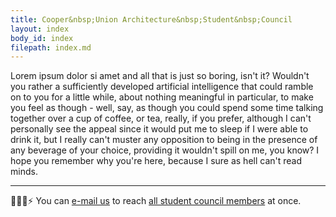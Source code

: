 ```yaml
---
title: Cooper&nbsp;Union Architecture&nbsp;Student&nbsp;Council
layout: index
body_id: index
filepath: index.md
---
```


Lorem ipsum dolor si amet and all that is just so boring, isn't it? Wouldn't you rather a sufficiently developed artificial intelligence that could ramble on to you for a little while, about nothing meaningful in particular, to make you feel as though - well, say, as though you could spend some time talking together over a cup of coffee, or tea, really, if you prefer, although I can't personally see the appeal since it would put me to sleep if I were able to drink it, but I really can't muster any opposition to being in the presence of any beverage of your choice, providing it wouldn't spill on me, you know? I hope you remember why you're here, because I sure as hell can't read minds.

***

🙇💭📨⚡ You can <a href="mailto:cooperarchcouncil@gmail.com">e-mail us</a> to reach <a href="/people">all student council members</a> at once.